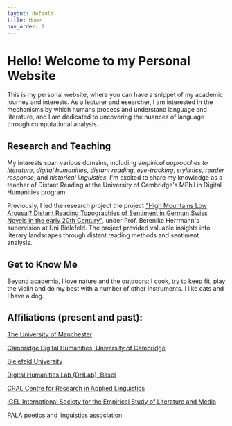 ```yaml
---
layout: default
title: Home
nav_order: 1
---
```


<!-- [Home](index.md)  | [CV](cv.md) | [Publications](publications.md) | [Scripts and coding tutorials](coding.md) | [Contact me](contacts.md) -->

# Hello! Welcome to my Personal Website

This is my personal website, where you can have a snippet of my academic journey and interests. As a lecturer and esearcher, I am interested in the mechanisms by which humans process and understand language and literature, and I am dedicated to uncovering the nuances of language through computational analysis.

## Research and Teaching

My interests span various domains, including _empirical approaches to literature_, _digital humanities_, _distant reading_, _eye-tracking_, _stylistics_, _reader response_, and _historical linguistics_. I'm excited to share my knowledge as a teacher of Distant Reading at the University of Cambridge's MPhil in Digital Humanities program.

Previously, I led the research project the project ["High Mountains Low Arousal? Distant Reading Topographies of Sentiment in German Swiss Novels in the early 20th Century"](https://mountain-sentiment.github.io/), under Prof. Berenike Herrmann's supervision at Uni Bielefeld. The project provided valuable insights into literary landscapes through distant reading methods and sentiment analysis.

## Get to Know Me

Beyond academia, I love nature and the outdoors; I cook, try to keep fit, play the violin and do my best with a number of other instruments. I like cats and I have a dog.

## Affiliations (present and past):

[The University of Manchester](https://research.manchester.ac.uk/en/persons/giulia-grisot)

[Cambridge Digital Humanities, University of Cambridge](https://www.cdh.cam.ac.uk/about/people/dr-giulia-grisot/)

[Bielefeld University](https://ekvv.uni-bielefeld.de/pers_publ/publ/PersonDetail.jsp?personId=287681546)

[Digital Humanities Lab (DHLab), Basel](https://dhlab.philhist.unibas.ch/en/home/)

[CRAL Centre for Research in Applied Linguistics](https://www.nottingham.ac.uk/research/groups/cral/)

[IGEL International Society for the Empirical Study of Literature and Media](https://sites.google.com/igelassoc.org/igel2018/home)

[PALA poetics and linguistics association](https://www.pala.ac.uk/)

